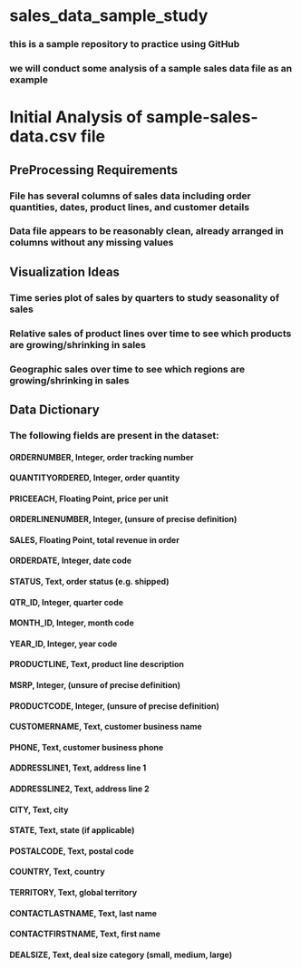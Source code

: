 # sales_data_sample_study
### this is a sample repository to practice using GitHub
### we will conduct some analysis of a sample sales data file as an example
#
#
# Initial Analysis of sample-sales-data.csv file
## PreProcessing Requirements
### File has several columns of sales data including order quantities, dates, product lines, and customer details
### Data file appears to be reasonably clean, already arranged in columns without any missing values
## Visualization Ideas
### Time series plot of sales by quarters to study seasonality of sales
### Relative sales of product lines over time to see which products are growing/shrinking in sales
### Geographic sales over time to see which regions are growing/shrinking in sales
## Data Dictionary
### The following fields are present in the dataset:
#### ORDERNUMBER, Integer, order tracking number 
#### QUANTITYORDERED, Integer, order quantity
#### PRICEEACH, Floating Point, price per unit
#### ORDERLINENUMBER, Integer, (unsure of precise definition)
#### SALES, Floating Point, total revenue in order
#### ORDERDATE, Integer, date code
#### STATUS, Text, order status (e.g. shipped)
#### QTR_ID, Integer, quarter code
#### MONTH_ID, Integer, month code
#### YEAR_ID, Integer, year code
#### PRODUCTLINE, Text, product line description
#### MSRP, Integer, (unsure of precise definition)
#### PRODUCTCODE, Integer, (unsure of precise definition)
#### CUSTOMERNAME, Text, customer business name
#### PHONE, Text, customer business phone
#### ADDRESSLINE1, Text, address line 1
#### ADDRESSLINE2, Text, address line 2
#### CITY, Text, city
#### STATE, Text, state (if applicable)
#### POSTALCODE, Text, postal code
#### COUNTRY, Text, country
#### TERRITORY, Text, global territory
#### CONTACTLASTNAME, Text, last name
#### CONTACTFIRSTNAME, Text, first name
#### DEALSIZE, Text, deal size category (small, medium, large)
